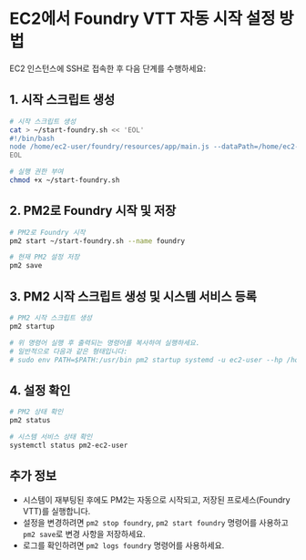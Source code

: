 # EC2에서 Foundry VTT 자동 시작 설정 방법

EC2 인스턴스에 SSH로 접속한 후 다음 단계를 수행하세요:

## 1. 시작 스크립트 생성

```bash
# 시작 스크립트 생성
cat > ~/start-foundry.sh << 'EOL'
#!/bin/bash
node /home/ec2-user/foundry/resources/app/main.js --dataPath=/home/ec2-user/foundryuserdata
EOL

# 실행 권한 부여
chmod +x ~/start-foundry.sh
```

## 2. PM2로 Foundry 시작 및 저장

```bash
# PM2로 Foundry 시작
pm2 start ~/start-foundry.sh --name foundry

# 현재 PM2 설정 저장
pm2 save
```

## 3. PM2 시작 스크립트 생성 및 시스템 서비스 등록

```bash
# PM2 시작 스크립트 생성
pm2 startup

# 위 명령어 실행 후 출력되는 명령어를 복사하여 실행하세요.
# 일반적으로 다음과 같은 형태입니다:
# sudo env PATH=$PATH:/usr/bin pm2 startup systemd -u ec2-user --hp /home/ec2-user
```

## 4. 설정 확인

```bash
# PM2 상태 확인
pm2 status

# 시스템 서비스 상태 확인
systemctl status pm2-ec2-user
```

## 추가 정보

- 시스템이 재부팅된 후에도 PM2는 자동으로 시작되고, 저장된 프로세스(Foundry VTT)를 실행합니다.
- 설정을 변경하려면 `pm2 stop foundry`, `pm2 start foundry` 명령어를 사용하고 `pm2 save`로 변경 사항을 저장하세요.
- 로그를 확인하려면 `pm2 logs foundry` 명령어를 사용하세요. 